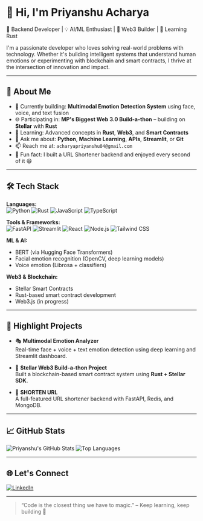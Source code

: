 # 👋 Hi, I'm Priyanshu Acharya

🎯 Backend Developer | 💡 AI/ML Enthusiast | 🔗 Web3 Builder | 🦀 Learning Rust

I'm a passionate developer who loves solving real-world problems with technology. Whether it's building intelligent systems that understand human emotions or experimenting with blockchain and smart contracts, I thrive at the intersection of innovation and impact.

---

## 🚀 About Me

- 🔭 Currently building: **Multimodal Emotion Detection System** using face, voice, and text fusion  
- 🌐 Participating in: **MP's Biggest Web 3.0 Build-a-thon** – building on **Stellar** with **Rust**  
- 🧠 Learning: Advanced concepts in **Rust**, **Web3**, and **Smart Contracts**
- 💬 Ask me about: **Python**, **Machine Learning**, **APIs**, **Streamlit**, or **Git**
- 📫 Reach me at: `acharyapriyanshu04@gmail.com`
- 🌟 Fun fact: I built a URL Shortener backend and enjoyed every second of it 😄

---

## 🛠️ Tech Stack

**Languages:**  
![Python](https://img.shields.io/badge/Python-3776AB?style=flat&logo=python&logoColor=white)
![Rust](https://img.shields.io/badge/Rust-000000?style=flat&logo=rust&logoColor=white)
![JavaScript](https://img.shields.io/badge/JavaScript-F7DF1E?style=flat&logo=javascript&logoColor=black)
![TypeScript](https://img.shields.io/badge/TypeScript-007ACC?style=flat&logo=typescript&logoColor=white)

**Tools & Frameworks:**  
![FastAPI](https://img.shields.io/badge/FastAPI-005571?style=flat&logo=fastapi)
![Streamlit](https://img.shields.io/badge/Streamlit-FF4B4B?style=flat&logo=streamlit&logoColor=white)
![React](https://img.shields.io/badge/React-20232A?style=flat&logo=react&logoColor=61DAFB)
![Node.js](https://img.shields.io/badge/Node.js-339933?style=flat&logo=node.js&logoColor=white)
![Tailwind CSS](https://img.shields.io/badge/TailwindCSS-06B6D4?style=flat&logo=tailwindcss&logoColor=white)

**ML & AI:**  
- BERT (via Hugging Face Transformers)  
- Facial emotion recognition (OpenCV, deep learning models)  
- Voice emotion (Librosa + classifiers)  

**Web3 & Blockchain:**  
- Stellar Smart Contracts  
- Rust-based smart contract development  
- Web3.js (in progress)

---

## 📌 Highlight Projects

- 🎭 **Multimodal Emotion Analyzer**  
  Real-time face + voice + text emotion detection using deep learning and Streamlit dashboard.

- 🔗 **Stellar Web3 Build-a-thon Project**  
  Built a blockchain-based smart contract system using **Rust + Stellar SDK**.

- 🔗 **SHORTEN URL**  
  A full-featured URL shortener backend with FastAPI, Redis, and MongoDB.

---

## 📈 GitHub Stats

![Priyanshu's GitHub Stats](https://github-readme-stats.vercel.app/api?username=priyanshu-acc&show_icons=true&theme=tokyonight)
![Top Languages](https://github-readme-stats.vercel.app/api/top-langs/?username=priyanshu-acc&layout=compact&theme=tokyonight)

---

## 🌐 Let's Connect

[![LinkedIn](https://img.shields.io/badge/LinkedIn-blue?style=flat&logo=linkedin&logoColor=white)]([https://linkedin.com/in/yourprofile](https://www.linkedin.com/in/priyanshuacharya09/)) 

---

> “Code is the closest thing we have to magic.” – Keep learning, keep building 🚀
